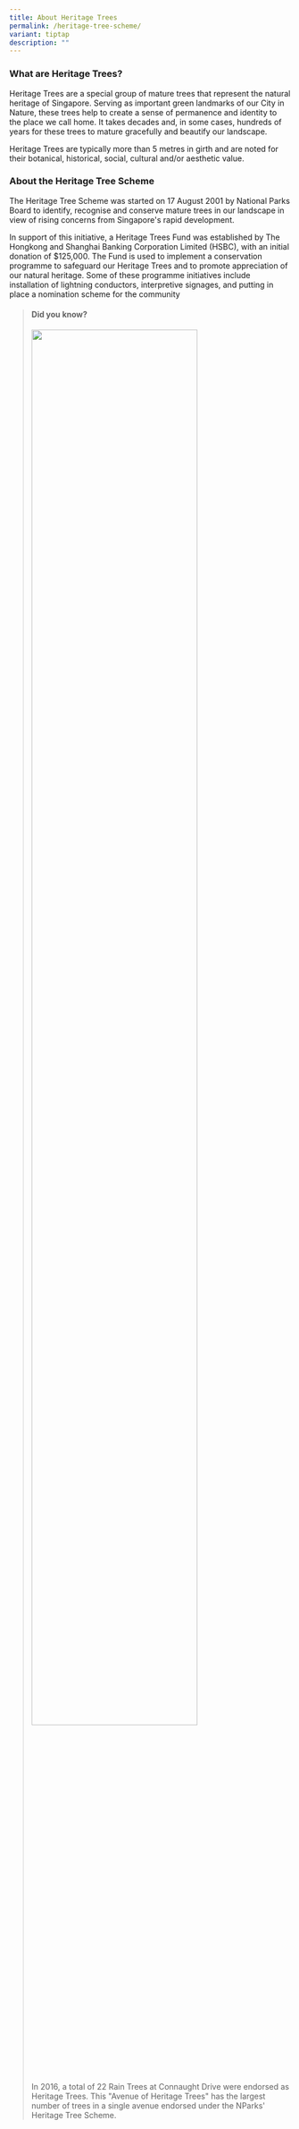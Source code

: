 ```yaml
---
title: About Heritage Trees
permalink: /heritage-tree-scheme/
variant: tiptap
description: ""
---
```

<h3><strong>What are Heritage Trees?</strong></h3>
<p>Heritage Trees are a special group of mature trees that represent the
natural heritage of Singapore. Serving as important green landmarks of
our City in Nature, these trees help to create a sense of permanence and
identity to the place we call home. It takes decades and, in some cases,
hundreds of years for these trees to mature gracefully and beautify our
landscape.</p>
<p>Heritage Trees are typically more than 5 metres in girth and are noted
for their botanical, historical, social, cultural and/or aesthetic value.</p>
<h3><strong>About the Heritage Tree Scheme</strong></h3>
<p>The Heritage Tree Scheme was started on 17 August 2001 by National Parks
Board to identify, recognise and conserve mature trees in our landscape
in view of rising concerns from Singapore's rapid development.</p>
<p>In support of this initiative, a Heritage Trees Fund was established by
The Hongkong and Shanghai Banking Corporation Limited (HSBC), with an initial
donation of $125,000. The Fund is used to implement a conservation programme
to safeguard our Heritage Trees and to promote appreciation of our natural
heritage. Some of these programme initiatives include installation of lightning
conductors, interpretive signages, and putting in place a nomination scheme
for the community</p>
<p></p>
<blockquote>
<h4><strong>Did you know?</strong></h4>
<div class="isomer-image-wrapper">
<img style="width: 80%;" height="auto" width="100%" alt="" src="/images/Heritage_trees_photos/connaught_drive_rain_trees.jpg">
</div>
<p>In 2016, a total of 22 Rain Trees at Connaught Drive were endorsed as
Heritage Trees. This "Avenue of Heritage Trees" has the largest number
of trees in a single avenue endorsed under the NParks' Heritage Tree Scheme.</p>
<p></p>
</blockquote>
<p></p>
<p></p>